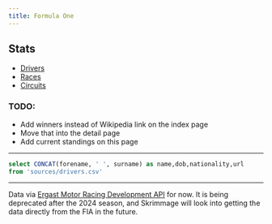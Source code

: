 ```yaml
---
title: Formula One
---
```


## Stats
- [Drivers](drivers/)
- [Races](races/)
- [Circuits](circuits/)

### TODO:
- Add winners instead of Wikipedia link on the index page
- Move that into the detail page
- Add current standings on this page


---

```sql drivers
select CONCAT(forename, ' ', surname) as name,dob,nationality,url
from 'sources/drivers.csv'
```

---

Data via [Ergast Motor Racing Development API](https://ergast.com/mrd/) for now. It is being deprecated after the 2024 season, and Skrimmage will look into getting the data directly from the FIA in the future. 

